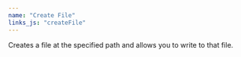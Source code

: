```yaml
---
name: "Create File"
links_js: "createFile"
---
```

Creates a file at the specified path and allows you to write to that file.
